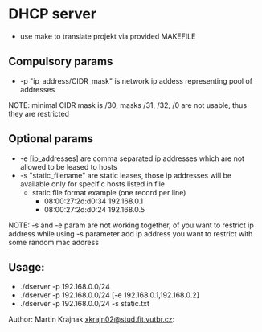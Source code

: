 # DHCP server
 * use make to translate projekt via provided MAKEFILE

## Compulsory params
  * -p "ip_address/CIDR_mask" is network ip addess representing pool of addresses

NOTE: minimal CIDR mask is /30, masks /31, /32, /0 are not usable, thus they are restricted

## Optional params
  * -e [ip_addresses] are comma separated ip addresses which are not allowed to be leased to hosts
  * -s "static_filename" are static leases, those ip addresses will be available only for specific hosts listed in file
    * static file format example (one record per line)
      * 08:00:27:2d:d0:34 192.168.0.1
      * 08:00:27:2d:d0:24 192.168.0.5

NOTE: -s and -e param are not working together, of you want to restrict ip address
while using -s parameter add ip address you want to restrict with some random mac address

## Usage:
 * ./dserver -p 192.168.0.0/24
 * ./dserver -p 192.168.0.0/24 [-e 192.168.0.1,192.168.0.2]
 * ./dserver -p 192.168.0.0/24 -s static.txt

Author: Martin Krajnak <xkrajn02@stud.fit.vutbr.cz>:
